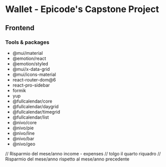 # Wallet - Epicode's Capstone Project

## Frontend

### Tools & packages

- @mui/material
- @emotion/react
- @emotion/styled
- @mui/x-data-grid
- @mui/icons-material
- react-router-dom@6
- react-pro-sidebar
- formik
- yup
- @fullcalendar/core
- @fullcalendar/daygrid
- @fullcalendar/timegrid
- @fullcalendar/list
- @nivo/core
- @nivo/pie
- @nivo/line
- @nivo/bar
- @nivo/geo

// Risparmio del mese/anno income - expenses
// tolgo il quarto riquadro
// Risparmio del mese/anno rispetto al mese/anno precedente
